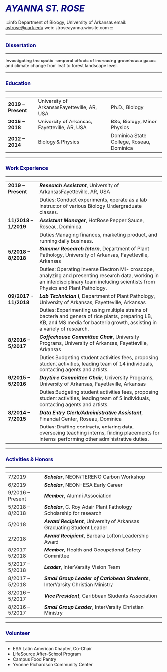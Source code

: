 


# <span style="color:navy">*AYANNA ST. ROSE*</span>
:::info
Department of Biology, University of Arkansas
email: astrose@uark.edu
web: stroseayanna.wixsite.com
:::

---
### <span style="color:navy">Dissertation</span>
---
Investigating the spatio-temporal effects of increasing greenhouse gases and climate change from leaf to forest landscape level.

---

### <span style="color:navy">Education</span>

---

|  |    |               |
| ----------------- | --------------------------------------------- | --------------------------- |
| **2019 – Present** | University of ArkansasFayetteville, AR, USA   | Ph.D., Biology              |
| **2015 – 2018**   | University of Arkansas, Fayetteville, AR, USA | BSc, Biology, Minor Physics |
| **2012 – 2014**    | Biology & Physics|Dominica State College, Roseau, Dominica|

---
### <span style="color:navy">Work Experience</span>
---
 
|                    |                                                                       |
| ------------------ | --------------------------------------------------------------------- |
| **2019 – Present** | ***Research Assistant***, University of ArkansasFayetteville, AR, USA |
||Duties: Conduct experiments, operate as a lab instructor of various Biology Undergraduate classes.
| **11/2018 – 1/2019**   | ***Assistant Manager***, HotRose Pepper Sauce, Roseau, Dominica.            |
||Duties:Managing finances, marketing product, and running daily business.
|**5/2018 – 8/2018**|***Summer Research Intern***, Department of Plant Pathology, University of Arkansas, Fayetteville, Arkansas|
||Duties: Operating Inverse Electron Mi- croscope, analyzing and presenting research data, working in an interdisciplinary team including scientists from Physics and Plant Pathology.|
|**09/2017 - 11/2018**|***Lab Technician I***, Department of Plant Pathology, University of Arkansas, Fayetteville, Arkansas|
||Duties: Experimenting using multiple strains of bacteria and genera of rice plants, preparing LB, KB, and MS media for bacteria growth, assisting in a variety of research.|
|**8/2016 – 5/2017**|***Coffeehouse Committee Chair***, University Programs, University of Arkansas, Fayetteville, Arkansas|
||Duties:Budgeting student activities fees, proposing student activities, leading team of 14 individuals, contacting agents and artists.|
|**9/2015 – 5/2016**| ***Daytime Committee Chair***, University Programs, University of Arkansas, Fayetteville, Arkansas|
||Duties:Budgeting student activities fees, proposing student activities, leading team of 5 individuals, contacting agents and artists.|
|**8/2014 – 7/2015**| ***Data Entry Clerk/Administrative Assistant***, Financial Center, Roseau, Dominica|
||Duties: Drafting contracts, entering data, overseeing teaching interns, finding placements for interns, performing other administrative duties.

---

### <span style="color:navy">Activities & Honors</span>
---
|  |  | 
| -------- | -------- | 
| 7/2019    | ***Scholar***, NEON/TERENO Carbon Workshop    | 
|6/2019 |***Scholar***, NEON-ESA Early Career|
|9/2016 – Present| ***Member***, Alumni Association|
|5/2018 – 8/2018| ***Scholar***, C. Roy Adair Plant Pathology Scholarship for research|
|5/2018| ***Award Recipient***, University of Arkansas Graduating Student Leader|
|2/2018| ***Award Recipient***, Barbara Lofton Leadership Award|
|8/2017 – 5/2018| ***Member***, Health and Occupational Safety Committee|
|5/2017 – 5/2018| ***Leader***, InterVarsity Vision Team|
|8/2017 – 5/2018| ***Small Group Leader of Caribbean Students***, InterVarsity Christian Ministry|
|8/2016 – 5/2017| ***Vice President***, Caribbean Students Association|
|8/2016 – 5/2017| ***Small Group Leader***, InterVarsity Christian Ministry|


---
### <span style="color:navy">Volunteer</span>
---
* ESA Latin American Chapter, Co-Chair
* LifeSource After-School Program
* Campus Food Pantry
* Yvonne Richardson Community Center